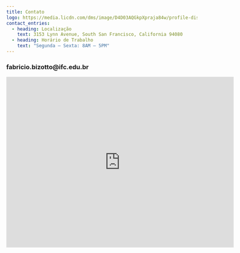 ```yaml
---
title: Contato
logo: https://media.licdn.com/dms/image/D4D03AQGkpXpraja84w/profile-displayphoto-shrink_800_800/0/1674591140166?e=2147483647&v=beta&t=C-CZNpOt4cThfF9FwxPH7APvcilPk2s6sFfXyTv4hmM
contact_entries:
  - heading: Localização
    text: 3153 Lynn Avenue, South San Francisco, California 94080
  - heading: Horário de Trabalho
    text: "Segunda – Sexta: 8AM – 5PM"
---
```

<h3 class="f4 b lh-title mb2">fabricio.bizotto@ifc.edu.br</h3>

<iframe src="https://www.google.com/maps/embed?pb=!1m18!1m12!1m3!1d3554.1042610688637!2d-51.147784687876616!3d-27.02687119788787!2m3!1f0!2f0!3f0!3m2!1i1024!2i768!4f13.1!3m3!1m2!1s0x94e14fa5b07c8fd5%3A0xfc69f726d4659812!2sInstituto%20Federal%20de%20Educa%C3%A7%C3%A3o%20Ci%C3%AAncia%20e%20Tecnologia%20Catarinense%20-%20Campus%20Videira!5e0!3m2!1spt-BR!2sbr!4v1704734489425!5m2!1spt-BR!2sbr" width="600" height="450" style="border:0;" allowfullscreen="" loading="lazy" referrerpolicy="no-referrer-when-downgrade"></iframe>